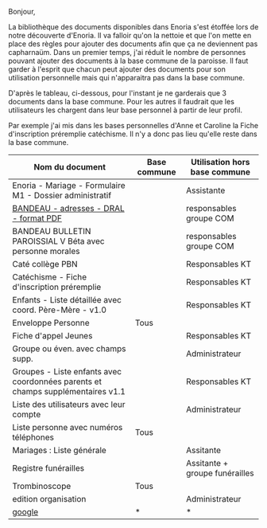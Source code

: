 Bonjour,

La bibliothèque des documents disponibles dans Enoria s'est étoffée lors de notre découverte d'Enoria. Il va falloir qu'on la nettoie et que l'on mette en place des règles pour ajouter des documents afin que ça ne deviennent pas capharnaüm. 
Dans un premier temps, j'ai réduit le nombre de personnes pouvant ajouter des documents à la base commune de la paroisse. Il faut garder à l'esprit que chacun peut ajouter des documents pour son utilisation personnelle mais qui n'apparaitra pas dans la base commune.

D'après le tableau, ci-dessous, pour l'instant je ne garderais que 3 documents dans la base commune. Pour les autres il faudrait que les utilisateurs les chargent dans leur base personnel à partir de leur profil. 

Par exemple j'ai mis dans les bases personnelles d'Anne et Caroline la Fiche d'inscription préremplie catéchisme. Il n'y a donc pas lieu qu'elle reste dans la base commune.

| Nom du document | Base commune | Utilisation hors base commune |
| ---------------  | ------------| ------------------------------|
| Enoria - Mariage - Formulaire M1 - Dossier administratif	 |	|Assistante |
| [BANDEAU - adresses - DRAL - format PDF](https://web.enoria.app/tools/documentspdf/?p=882838,901523,865776,901535&g=29621&titredoc=&doc=23140&orientation=landscape&preview=pdf&format=a4) | | responsables groupe COM |
| BANDEAU BULLETIN PAROISSIAL V Béta avec personne morales	| |	responsables groupe COM |
| Caté collège PBN	| |Responsables KT |
| Catéchisme - Fiche d'inscription préremplie	 | |	Responsables KT |
| Enfants - Liste détaillée avec coord. Père-Mère - v1.0	| |	Responsables KT |
| Enveloppe Personne	| Tous |	  |
| Fiche d'appel Jeunes	| |	Responsables KT |
| Groupe ou éven. avec champs supp.	 |	|Administrateur |
| Groupes - Liste enfants avec coordonnées parents et champs supplémentaires v1.1	| |	Responsables KT |
| Liste des utilisateurs avec leur compte	| |	Administrateur |
| Liste personne avec numéros téléphones	| Tous |	  |
| Mariages : Liste générale	 | |	Assitante |
| Registre funérailles	| |	Assitante + groupe funérailles |
| Trombinoscope	| Tous |	  |
| edition organisation	| |	Administrateur |
| [google](https://www.google.fr/)  | * | *|
